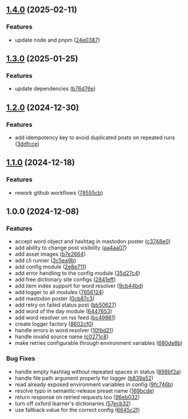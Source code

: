 ## [1.4.0](https://github.com/pcdevil/wordoftheday/compare/v1.3.0...v1.4.0) (2025-02-11)

### Features

* update node and pnpm ([24e0387](https://github.com/pcdevil/wordoftheday/commit/24e03872cf273f551e6ceb0bb38a53eecc9b6c1d))

## [1.3.0](https://github.com/pcdevil/wordoftheday/compare/v1.2.0...v1.3.0) (2025-01-25)

### Features

* update dependencies ([b76d76e](https://github.com/pcdevil/wordoftheday/commit/b76d76e024bfbb2ebba8256185c9e0c6789b85ad))

## [1.2.0](https://github.com/pcdevil/wordoftheday/compare/v1.1.0...v1.2.0) (2024-12-30)

### Features

* add idempotency key to avoid duplicated posts on repeated runs ([3ddfcce](https://github.com/pcdevil/wordoftheday/commit/3ddfccec1678f261dedad4070754bdecc74e0e95))

## [1.1.0](https://github.com/pcdevil/wordoftheday/compare/v1.0.0...v1.1.0) (2024-12-18)

### Features

* rework github workflows ([78555cb](https://github.com/pcdevil/wordoftheday/commit/78555cb980e2b0df9abc7738db1a13acd22701ac))

## 1.0.0 (2024-12-08)

### Features

* accept word object and hashtag in mastodon poster ([c3748e0](https://github.com/pcdevil/wordoftheday/commit/c3748e00e1d30fda06b713011b0ba71cb493c7b0))
* add ability to change post visibility ([aa4aa07](https://github.com/pcdevil/wordoftheday/commit/aa4aa07d4b08561132935ceb195020577e0c2d9c))
* add asset images ([b7e2664](https://github.com/pcdevil/wordoftheday/commit/b7e2664ed3a18bac5f7d65bc8ec0f7c93ff8d46a))
* add cli runner ([3c5ea9b](https://github.com/pcdevil/wordoftheday/commit/3c5ea9bfc5ec990db41255193dcbd48f8acf8e4c))
* add config module ([2e8e711](https://github.com/pcdevil/wordoftheday/commit/2e8e711204c3ab6caaa9e11e92ab18fe615944ed))
* add error handling to the config module ([35d27c4](https://github.com/pcdevil/wordoftheday/commit/35d27c4014759ceae6e9d89904799aec93905df3))
* add free dictionary site configs ([2841eff](https://github.com/pcdevil/wordoftheday/commit/2841effbddc1dc388e8aae1a9ac3360bfe65007f))
* add item index support for word resolver ([9cb44bd](https://github.com/pcdevil/wordoftheday/commit/9cb44bdfdad8c56e8ab82ea4fedd92f1c59677b1))
* add logger to all modules ([7656124](https://github.com/pcdevil/wordoftheday/commit/76561248e9ca6203af97fa03b964c740e7c3aa9e))
* add mastodon poster ([0cb87c3](https://github.com/pcdevil/wordoftheday/commit/0cb87c393cac4700c041ad12e73ab1c256b813f2))
* add retry on failed status post ([bb50627](https://github.com/pcdevil/wordoftheday/commit/bb50627ff62d6224c71d28c688c55883b2b441f5))
* add word of the day module ([6447653](https://github.com/pcdevil/wordoftheday/commit/6447653d538b1ba05f085f218977e1d4a2ad2b91))
* add word resolver on rss feed ([bc49861](https://github.com/pcdevil/wordoftheday/commit/bc498618a8727c0abaf2c257a15d3bdf5c5135f3))
* create logger factory ([8602cf0](https://github.com/pcdevil/wordoftheday/commit/8602cf09ea3ab8c83a809c6d1858bbb647e9a0b6))
* handle errors in word resolver ([10fbd21](https://github.com/pcdevil/wordoftheday/commit/10fbd2104d6966555ab1381773f8a9cd27b1b4e5))
* handle invalid source name ([c0271c8](https://github.com/pcdevil/wordoftheday/commit/c0271c843f9b2016ccbe39a44134f48568dbeeaf))
* make retries configurable through environment variables ([680de8b](https://github.com/pcdevil/wordoftheday/commit/680de8bac6faeb35665d92f57759f97a3c6172ce))

### Bug Fixes

* handle empty hashtag without repeated spaces in status ([898bf2a](https://github.com/pcdevil/wordoftheday/commit/898bf2a6d8fa859f95c0eab2bf399e5a482ea2dc))
* handle file path argument properly for logger ([b839a52](https://github.com/pcdevil/wordoftheday/commit/b839a5209f7aea3be3c1f632523f25a54fcfddf6))
* read already exposed environment variables in config ([9fc746b](https://github.com/pcdevil/wordoftheday/commit/9fc746b1db59ce5ff3a334aa520d510355ddff4d))
* resolve typo in semantic-release preset name ([169bcde](https://github.com/pcdevil/wordoftheday/commit/169bcde4b9fea598e1c72208ec89e1837a56e922))
* return response on retried requests too ([96eb032](https://github.com/pcdevil/wordoftheday/commit/96eb03259b2e7721aec5aeee559153f977eb03b2))
* turn off oxford learner's dictionaries ([57ecb32](https://github.com/pcdevil/wordoftheday/commit/57ecb32cbf90a59e00ba5d770afec054e67c5c25))
* use fallback value for the correct config ([6645c2f](https://github.com/pcdevil/wordoftheday/commit/6645c2f2ce96b5792678d1b6fe24ce0c54b1912b))
